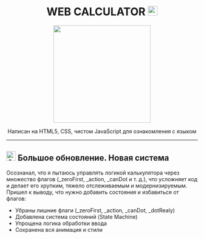<h1 align="center">WEB CALCULATOR <img src="https://raw.githubusercontent.com/Tarikul-Islam-Anik/Animated-Fluent-Emojis/master/Emojis/Smilies/Alien%20Monster.png" alt="Alien Monster" width="25" height="25" /></h1>
<p align="center"><img src="https://user-images.githubusercontent.com/74038190/219923809-b86dc415-a0c2-4a38-bc88-ad6cf06395a8.gif" height="256"/></p>
<p align="center">Написан на HTML5, CSS, чистом JavaScript для ознакомления с языком</p>

<hr>

<h2><img src="https://raw.githubusercontent.com/Tarikul-Islam-Anik/Animated-Fluent-Emojis/master/Emojis/Smilies/Alien.png" alt="Alien" width="25" height="25" /> Большое обновление. Новая система</h2>
<p>Осознанал, что я пытаюсь управлять логикой калькулятора через множество флагов (_zeroFirst, _action, _canDot и т. д.), что усложняет код и делает его хрупким, тяжело отслеживаемым и модернизируемым. Пришел к выводу, что нужно добавить состояния и избавиться от флагов:</p>
<ul>
  <li>Убраны лишние флаги (_zeroFirst, _action, _canDot, _dotRealy)</li>
  <li>Добавлена система состояний (State Machine)</li>
  <li>Упрощена логика обработки ввода</li>
  <li>Сохранена вся анимация и стили</li>
</ul>
